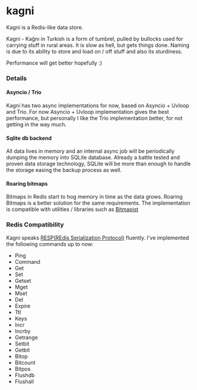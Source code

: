 # kagni
Kagni is a Redis-like data store. 

Kagni - Kağnı in Turkish is a form of tumbrel, pulled by bullocks used for carrying stuff in rural areas. It is slow as hell, but gets things done. Naming is due to its ability to store and load on / off stuff and also its sturdiness. 

Performance will get better hopefully :) 

### Details

#### Asyncio / Trio

Kagni has two async implementations for now, based on Asyncio + Uvloop and Trio. For now Asyncio + Uvloop implementation gives the best performance, but personally I like the Trio implementation better, for not getting in the way much.

#### Sqlite db backend 

All data lives in memory and an internal async job will be periodically dumping the memory into SQLite database.
Already a battle tested and proven data storage technology, SQLite will be more than enough to handle the storage 
easing the backup process as well. 


#### Roaring bitmaps

Bitmaps in Redis start to hog memory in time as the data grows. Roaring Bitmaps is a better solution for the same requirements.
The implementation is compatible with utilities / libraries such as [Bitmapist](https://github.com/Doist/bitmapist) 

### Redis Compatibility

Kagni speaks [RESP(REdis Serialization Protocol)](https://redis.io/topics/protocol) fluently. 
I've implemented the following commands up to now: 

- Ping
- Command
- Get
- Set
- Getset
- Mget
- Mset
- Del
- Expire
- Ttl
- Keys
- Incr
- Incrby
- Getrange
- Setbit
- Getbit 
- Bitop
- Bitcount
- Bitpos
- Flushdb
- Flushall
